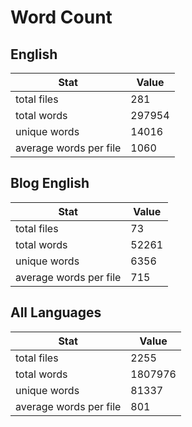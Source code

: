 # Word Count

## English

Stat | Value
---- | -----
total files | 281
total words | 297954
unique words | 14016
average words per file | 1060

## Blog English

Stat | Value
---- | -----
total files | 73
total words | 52261
unique words | 6356
average words per file | 715

## All Languages

Stat | Value
---- | -----
total files | 2255
total words | 1807976
unique words | 81337
average words per file | 801
